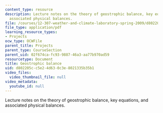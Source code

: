 ```yaml
---
content_type: resource
description: Lecture notes on the theory of geostrophic balance, key equations, and
  associated physical balances.
file: /courses/12-307-weather-and-climate-laboratory-spring-2009/d802205cc5e24d630c3e8021335b35b1_gostrophic_blnce.pdf
file_type: application/pdf
learning_resource_types:
- Projects
ocw_type: OCWFile
parent_title: Projects
parent_type: CourseSection
parent_uid: 02f674ca-fc93-9887-46a3-aa77b970ad59
resourcetype: Document
title: Geostrophic balance
uid: d802205c-c5e2-4d63-0c3e-8021335b35b1
video_files:
  video_thumbnail_file: null
video_metadata:
  youtube_id: null
---
```

Lecture notes on the theory of geostrophic balance, key equations, and associated physical balances.

